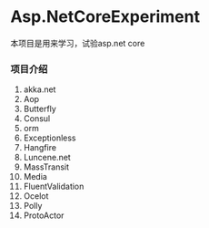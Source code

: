 # Asp.NetCoreExperiment
本项目是用来学习，试验asp.net core
### 项目介绍
1. akka.net
2. Aop
3. Butterfly
4. Consul
5. orm
6. Exceptionless
7. Hangfire
8. Luncene.net
9. MassTransit
10. Media
11. FluentValidation
12. Ocelot
13. Polly
14. ProtoActor
